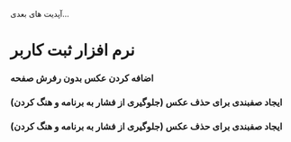 آپدیت های بعدی...

<h1>
  نرم افزار ثبت کاربر
</h1>

<h3>
  اضافه کردن عکس بدون رفرش صفحه
</h3>

<h3>
  ایجاد صفبندی برای حذف عکس (جلوگیری از فشار به برنامه و هنگ کردن)
</h3>

<h3>
  ایجاد صفبندی برای حذف عکس (جلوگیری از فشار به برنامه و هنگ کردن)
</h3>
